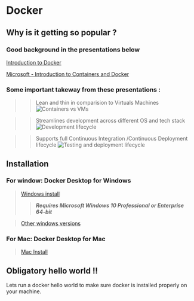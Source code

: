 
# Docker

## Why is it getting so popular ?

### Good background in the presentations below

[Introduction to Docker](https://www.slideshare.net/Docker/introduction-to-docker-2017)

[Microsoft - Introduction to Containers and Docker](https://docs.microsoft.com/en-us/dotnet/standard/microservices-architecture/container-docker-introduction/)

### Some important takeway from these presentations :

>> Lean and thin in comparision to Virtuals Machines
![Containers vs VMs](https://drive.google.com/uc?id=1pBJ0L11_hTcn3De4RScfG8rlnj4r2r0H)

>> Streamlines development across different OS and tech stack
![Development lifecycle](https://drive.google.com/uc?id=1Hw3hLhDHqkvYVn4FdSnG9aOzieKlFgK9)

>> Supports full Continuous Integration /Continuous Deployment lifecycle
![Testing and deployment lifecycle](https://drive.google.com/uc?id=1qcucrz-V8Z5kcmHbeUCb1PYhC1lsQojy)




## Installation

### For window: Docker Desktop for Windows
> [Windows install](https://hub.docker.com/editions/community/docker-ce-desktop-windows)
>> ***Requires Microsoft Windows 10 Professional or Enterprise 64-bit***

> [Other windows versions](https://docs.docker.com/toolbox/overview/)

### For Mac: Docker Desktop for Mac
> [Mac Install](https://hub.docker.com/editions/community/docker-ce-desktop-mac)


## Obligatory hello world !!
  Lets run a docker hello world to make sure docker is installed properly on your machine.
